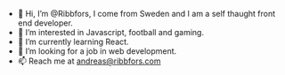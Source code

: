 - 👋 Hi, I’m @Ribbfors, I come from Sweden and I am a self thaught front end developer.
- 👀 I’m interested in Javascript, football and gaming.
- 🌱 I’m currently learning React.
- 💞️ I’m looking for a job in web development.
- 📫 Reach me at andreas@ribbfors.com
